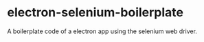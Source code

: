 # electron-selenium-boilerplate
A boilerplate code of a electron app using the selenium web driver.
